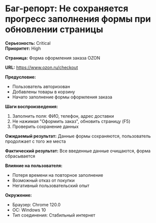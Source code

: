 # Баг-репорт: Не сохраняется прогресс заполнения формы при обновлении страницы

**Серьезность:** Critical  
**Приоритет:** High 

**Страница:** Форма оформления заказа OZON

**URL:** https://www.ozon.ru/checkout

**Предусловие:**
- Пользователь авторизован
- Добавлены товары в корзину
- Начато заполнение формы оформления заказа

**Шаги воспроизведения:**
1. Заполнить поля: ФИО, телефон, адрес доставки
2. Не нажимая "Оформить заказ", обновить страницу (F5)
3. Проверить сохранение данных

**Ожидаемый результат:** Данные формы сохраняются, пользователь продолжает с того же места

**Фактический результат:** Все введенные данные очищаются, форма сбрасывается

**Влияние на пользователя:** 
- Потеря времени на повторное заполнение
- Возможный отказ от покупки
- Негативный пользовательский опыт

**Окружение:**
- Браузер: Chrome 120.0
- ОС: Windows 10
- Тип соединения: Стабильный интернет

